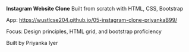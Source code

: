 **Instagram Website Clone**
Built from scratch with HTML, CSS, Bootstrap

App: https://wustlcse204.github.io/05-instagram-clone-priyankaB99/

Focus: Design principles, HTML grid, and bootstrap proficiency

Built by Priyanka Iyer
